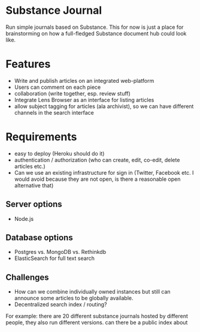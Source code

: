 # Substance Journal

Run simple journals based on Substance. This for now is just a place for brainstorming on how a full-fledged Substance document hub could look like.

# Features

- Write and publish articles on an integrated web-platform
- Users can comment on each piece
- collaboration (write together, esp. review stuff)
- Integrate Lens Browser as an interface for listing articles
- allow subject tagging for articles (ala archivist), so we can have different channels in the search interface

# Requirements

- easy to deploy (Heroku should do it)
- authentication / authorization (who can create, edit, co-edit, delete articles etc.)
- Can we use an existing infrastructure for sign in (Twitter, Facebook etc. I would avoid because they are not open, is there a reasonable open alternative that)

## Server options

- Node.js

## Database options

- Postgres vs. MongoDB vs. Rethinkdb
- ElasticSearch for full text search

## Challenges

- How can we combine individually owned instances but still can announce some articles to be globally available. 
- Decentralized search index / routing?

For example: there are 20 different substance journals hosted by different people, they also run different versions. can there be a public index about 
